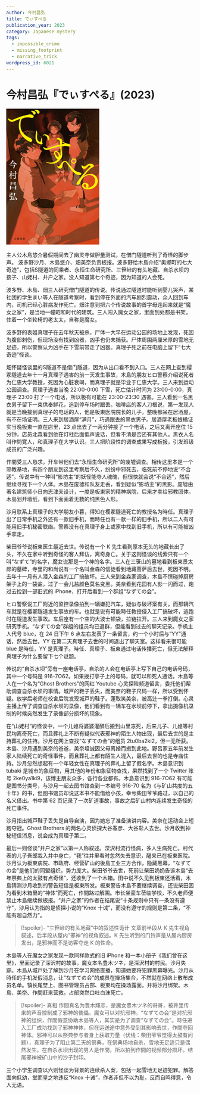 ```yaml
---
author: 今村昌弘
title: でぃすぺる
publication_year: 2023
category: Japanese mystery
tags:
  - impossible_crime
  - missing_footprint
  - narrative_trick
wordpress_id: 6021
---
```


# 今村昌弘『でぃすぺる』(2023)

<img src=images/2023_cover.jpg width=250/>

主人公木島悠介暑假期间去了幽灵寺做胆量测试，在僧门隧道听到了奇怪的脚步声。
波多野沙月、木島悠介、畑美奈负责板报。波多野给木島介绍“奥郷町的七大奇迹”，包括S隧道的同乘者、永恒生命研究所、三笹峠的有头地藏、自杀水坝的孩子、山姥村、井户之家。没人知道第七个奇迹，因为知道的人会死。

波多野、木島、畑三人研究僧门隧道的传说。传说通过隧道时能听到婴儿哭声，某社团的学生まい等人在隧道考察时，看到停在外面的汽车剧烈震动，众人回到车内，司机已经心脏病发作死亡。畑注意到把六个传说故事的首字母连起来就是“魔女之家”，是当地一幢昭和时代的建筑。三人闯入魔女之家，里面到处都是书架，住着一个坐轮椅的老太太，自称是魔女。

波多野的表姐真理子在去年秋天被杀，尸体一大早在运动公园的场地上发现，死因为腹部刺伤，但现场没有找到凶器，凶手也仍未捕获。尸体周围两厘米厚的雪地无足迹，所以警察认为凶手在下雪前带走了凶器。真理子死之前在电脑上留下“七大奇迹”怪谈。

畑怀疑怪谈里的S隧道不是僧门隧道，因为从出口看不到入口。三人在网上查到樱冢隧道去年十一月真理子遇害的前一天发生事故，木島的朋友ヒロ警察介绍说死者为仁恵大学教授，死因为心脏衰竭，而真理子就是毕业于仁恵大学。三人来到运动公园调查。真理子遇害当晚 22:00-0:00 下雪，死亡估计时间为 23:00-0:00，真理子 23:00 打了一个电话，所以极有可能在 23:00-23:30 遇害。三人看到一名黑衣男子留下一束供奉鲜花，追到停车场时跟丢。咖啡店的客人刀根说，第一发现人就是当晚接到真理子的电话的人，他是板東医院院长的儿子，整晚都呆在居酒屋，有不在场证明。三人来到居酒屋“满月”，巧遇跟丢的黑衣男子。居酒屋老板娘橘证实当晚板東一直在店里，23 点出去了一两分钟接了一个电话，之后又离开座位 15 分钟，店员北森看到他在灯柱后面低声说话，但看不清是否还有其他人。黑衣人名叫作間寛人，和真理子在大学认识。三人把阶段性的调查成果写成板报，引发班级成员的广泛兴趣。

作間受三人恳求，开车带他们去“永恒生命研究所”的废墟调查。相传这里本是一个邪教基地，有四个朋友到这里考察后不久，纷纷中邪死去，临死前不停地说“不合适”。传说中有一种叫“影坊主”的妖怪能夺人魂魄，但很快就会说“不合适”，然后继续寻找下一个人体。木島在废墟和队友走丢，看到疑似“影坊主”的黑影。废墟由著名建筑师小日向志津夫设计，一度是板東家的精神病院，后来才卖给邪教团体。木島划开墙纸，看到下面画着无数的纯黑色人形。

沙月联系上真理子的大学朋友小暮，得知在樱冢隧道死亡的教授名为時任。真理子出了日常手机之外还有一款旧手机，而時任也有一款一样的旧手机，所以二人有可能用旧手机秘密联络。警察没有在真理子身上或家中找到旧手机，所以有可能被凶手拿走。

柴田爷爷说板東医生最近去世。传说有一个 K 先生看到原本无头的地藏长出了头，不久在家中听到奇怪的客人拜访，离奇身亡。关于这则怪谈的线索只有一个叫“なずて”的名字，魔女说那是一个神的名字。三人在三笹山的墓地看到板東景太郎的墓碑，寺里的和尚说有一个名叫金森的信徒看到地藏菩萨后去世，死因不明。去年十一月有人潜入金森的工厂搞破坏。三人来到金森家调查，木島不慎碰掉厨房架子上的一袋盐，过了一会儿盐颜色莫名变黑。美奈看到花园有人影一闪而过，跑过去捡到一部旧式的 iPhone，打开后看到一个群组“なずての会”。

ヒロ警察说工厂附近的监控录像拍到一辆嫌犯汽车，疑似与破坏案有关，而那辆汽车就是在樱冢隧道发生事故的车。也就是说有可能時任教授侵入工厂搞破坏，逃跑时在隧道发生事故。车后座有一个空的大波士顿袋，拉链拉开。三人来到魔女之家研究手机。“なずての会”群组的组员均已退群，但能看到过去的聊天记录。手机主人代号 blue，在 24 日下午 6 点左右发表了一条留言，约一个小时后与“YY”通话，然后去世。YY 在第二天真理子去世的时间退出了聊天室。这样看来很可能 blue 是時任，YY 是真理子。時任、真理子、板東通过电话传播死亡，但无法解释真理子为什么要留下七个谜题。

传说的“自杀水坝”旁有一座电话亭，自杀的人会在电话亭上写下自己的电话号码，其中一个号码是 916-7O62。如果拨打亭子上的号码，就可以和死人通话。木島等人在一个名为“Ghost Brothers”的网红 Youtube 心灵探险频道留言，委托他们帮助调查自杀水坝的事情。城戸的鞋子丢失，而美奈的鞋子尺码一样，所以受到怀疑。放学后老师在校舍后院发现城戸的鞋子。蓮取笑美奈，被高辻一拳打倒。心灵主播上传了调查自杀水坝的录像，他们看到有一辆车在水坝前停下，拿出摄像机录制的时候突然发生了录像部分损坏的现象。

在“山姥村”的怪谈中，一个儿媳将婆婆灌醉后搬到山里冻死，后来儿子、儿媳等村民均离奇死亡，而且葬礼上不断有疑似代表邪神的陌生人物出现，最后去世的是主持葬礼的住持。沙月在网上查找“なずての会”的组员 2tu0ba2ki2，但一无所获。木島、沙月遇到美奈的爸爸，美奈坦诚因父母离婚而搬到此地。野呂家五年前发生家人陆续死亡的奇怪事件，而且葬礼上都有陌生人混入，最后去世的也是寺庙住持。沙月忽然想起有一个年轻女性在真理子的葬礼上留了假名字。木島意识到 tubaki 是城市的象征物，用其他的年份和象征物查找，果然找到了一个 Twitter 账号 2ke0ya1ki9，该博主朋友众多，各行各业都有。木島意识到 916-7O62 有可能是图书分类号，与沙月一起去图书馆查到一本编号 916-70 名为《与矿山共度的五十年》的书，但图书馆员却说这本书不能借给小孩，幸亏柴田爷爷路过，以自己的名义借出。书中第 62 页记录了一次矿道事故，事故之后矿山村内连续发生奇怪的死亡事件。

沙月指出城戸鞋子丢失是自导自演，因为她忘了准备演讲内容。美奈在运动会上短跑夺冠。Ghost Brothers 的两名心灵侦探大谷春彦、大谷彰人去世。沙月收到神秘短信消息，说会成为真理子第二。

最后一则怪谈“井户之家”以第一人称叙述。深沢村流行怪病，多人生病死亡。村代表的儿子吾郎栽入井中身亡，“我”往井里看时忽然失去意识，醒来已在板東医院。沙月认为板東病院、市政府、经营矿山的後島工业三方合作，隐藏黑幕，“なずての会”是他们的同盟组织，势力庞大。柴田爷爷去世，死前让柴田奶奶告诉木島“去年祭典上的太鼓有点奇怪”，还收到了一个木箱。田中说不久见到板東还活着，木島猜测沙月收到的警告短信是板東所发。板東警告木島不要继续调查，还说柴田因为看到木箱里的“神体”而死亡，作間路过解围。市长坐豪车莅临学校，不久老师便禁止木島继续做板报。“井户之家”的作者在结尾说“十条规则中只有一条没有遵守”，沙月认为指的是侦探小说的“Knox 十诫”，而没有遵守的规则是第二条，“不能有超自然力”。

> [!spoiler]- “三笹峠的有头地藏”中的叙述性诡计
> 文章前半段从 K 先生视角叙述，后半段从屋内“邪神”的视角叙述。K 先生听到的门铃声是从屋内厨房发出，是邪神而不是访客夺走 K 的性命。

木島等人在魔女之家发现一款同样款式的旧 iPhone 和一本小册子《我们曾在这里》，里面记录了深沢村的故事。魔女本名豊木ツネ，是深沢村的村民。沙月失踪。木島从城戸处了解到沙月在学习网络直播，知道她要将犯罪黑幕曝光。沙月从時任的手机发假消息，让“なずての会”的成员在操场集合，不然就在网络上散布成员名单。镇长尾埜上、图书管理员占部、板東均在操场露面，并将沙月绑架。木島、美奈、作間赶来营救。占部突然口吐白沫死亡。

> [!spoiler]- 真相
> 作間真名为豊木輝彦，是魔女豊木ツネ的哥哥，被井里传来的声音控制成了邪神的傀儡。魔女可以对抗邪神。“なずての会”是对抗邪神的组织，作間假意协助木島等人，其实是为了调查“なずての会”。時任进入工厂成功找到了邪神神体，但在运送途中意外受到其影响去世，作間夺回神体。邪神可以从祭典参与者身上获取力量（伏线：柴田爷爷觉得太鼓有问题），真理子为了阻止第二天的祭典，在祭典场地自杀，雪地无足迹只是偶然发生。在自杀水坝出现的男人是作間，所以拍到作間的视频部分损坏。结尾邪神被矿山中的沙子封印。

三个小学生调查以六则怪谈为背景的连续杀人案，包括一起雪地无足迹犯罪。解答面向低幼，堂而皇之地违反“Knox 十诫”，作者非但不以为耻，反而自鸣得意，令人无语。